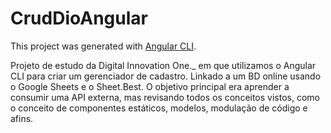 # CrudDioAngular

This project was generated with [Angular CLI](https://github.com/angular/angular-cli).

Projeto de estudo da Digital Innovation One._ em que utilizamos o Angular CLI para criar um gerenciador de cadastro. Linkado a um BD online usando o Google Sheets e o Sheet.Best. O objetivo principal era aprender a consumir uma API externa, mas revisando todos os conceitos vistos, como o conceito de componentes estáticos, modelos, modulação de código e afins.